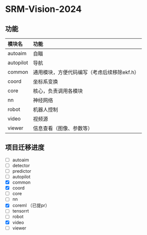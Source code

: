 # SRM-Vision-2024

## 功能

| 模块名    | 功能                                        |
| :-------- | :------------------------------------------ |
| autoaim   | 自瞄                                        |
| autopilot | 导航                                        |
| common    | 通用模块，方便代码编写（考虑后续移除ekf.h） |
| coord     | 坐标系变换                                  |
| core      | 核心，负责调用各模块                        |
| nn        | 神经网络                                    |
| robot     | 机器人控制                                  |
| video     | 视频源                                      |
| viewer    | 信息查看（图像、参数等）                    |




## 项目迁移进度

- [ ]  autoaim
  - [ ]  detector
  - [ ]  predictor
- [ ]  autopilot
- [x]  common
- [x]  coord
- [ ]  core
- [ ]  nn
  - [x]  coreml （已提pr）
  - [ ]  tensorrt
- [ ]  robot
- [x]  video
- [ ]  viewer
